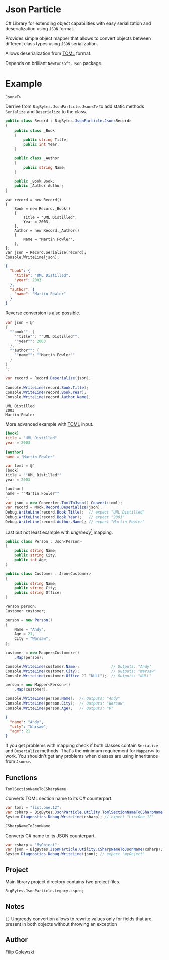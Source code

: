 Json Particle
=============

C# Library for extending object capabilities with easy serialization and deserialization using ``JSON`` format.

Provides simple object mapper that allows to convert objects between different class types using ``JSON`` serialization.

Allows deserialization from [TOML](http://toml.io/) format.

Depends on brilliant ``Newtonsoft.Json`` package.

Example
=======

```Json<T>```

Derrive from ``BigBytes.JsonParticle.Json<T>`` to add static methods ``Serialize`` and ``Deserialize`` to the class.

```csharp
public class Record : BigBytes.JsonParticle.Json<Record>
{
    public class _Book
    {
        public string Title;
        public int Year;
    }

    public class _Author
    {
        public string Name;
    }

    public _Book Book;
    public _Author Author;
}
```

```
var record = new Record()
{
    Book = new Record._Book()
    {
        Title = "UML Distilled",
        Year = 2003,
    },
    Author = new Record._Author()
    {
        Name = "Martin Fowler",
    },
};
var json = Record.Serialize(record);
Console.WriteLine(json);
```

```json
{
  "book": {
    "title": "UML Distilled",
    "year": 2003
  },
  "author": {
    "name": "Martin Fowler"
  }
}
```

Reverse conversion is also possible.

```csharp
var json = @"
{
  ""book"": {
    ""title"": ""UML Distilled"",
    ""year"": 2003
  },
  ""author"": {
    ""name"": ""Martin Fowler""
  }
}
";

var record = Record.Deserialize(json);
            
Console.WriteLine(record.Book.Title);
Console.WriteLine(record.Book.Year);
Console.WriteLine(record.Author.Name);
```

```
UML Distilled
2003
Martin Fowler
```

More advanced example with [TOML](http://toml.io/) input.

```toml
[book]
title = "UML Distilled"
year = 2003

[author]
name = "Martin Fowler"
```

```csharp
var toml = @"
[book]
title = ""UML Distilled""
year = 2003

[author]
name = ""Martin Fowler""
";
var json = new Converter.TomlToJson().Convert(toml);
var record = Mock.Record.Deserialize(json);
Debug.WriteLine(record.Book.Title);  // expect "UML Distilled"
Debug.WriteLine(record.Book.Year);   // expect "2003"
Debug.WriteLine(record.Author.Name); // expect "Martin Fowler"
```

Last but not least example with *ungreedy*[<sup>1</sup>](#ungreedy_mapping) mapping.

```csharp
public class Person : Json<Person>
{
    public string Name;
    public string City;
    public int Age;
}
```

```csharp
public class Customer : Json<Customer>
{
    public string Name;
    public string City;
    public string Office;
}
```

```csharp
Person person;
Customer customer;

person = new Person()
{
    Name = "Andy",
    Age = 21,
    City = "Warsaw",
};

customer = new Mapper<Customer>()
    .Map(person);

Console.WriteLine(customer.Name);              // Outputs: "Andy"
Console.WriteLine(customer.City);              // Outputs: "Warsaw"
Console.WriteLine(customer.Office ?? "NULL");  // Outputs: "NULL"

person = new Mapper<Person>()
    .Map(customer);

Console.WriteLine(person.Name);  // Outputs: "Andy"
Console.WriteLine(person.City);  // Outputs: "Warsaw"
Console.WriteLine(person.Age);   // Outputs: "0"
```

```json
{
  "name": "Andy",
  "city": "Warsaw",
  "age": 21
}
```

If you get problems with mapping check if both classes contain ``Serialize`` and ``Deserialize`` methods. That's the minimum requirement for ``Mapper<>`` to work. You shouldn't get any problems when classes are using inheritance from ``Json<>``.

Functions
---------

```TomlSectionNameToCSharpName```

Converts TOML section name to its C# counterpart.

```csharp
var toml = "list.one.12";
var csharp = BigBytes.JsonParticle.Utility.TomlSectionNameToCSharpName(toml);
System.Diagnostics.Debug.WriteLine(csharp); // expect "ListOne_12"
```

```CSharpNameToJsonName```

Converts C# name to its JSON counterpart.

```csharp
var csharp = "MyObject";
var json = BigBytes.JsonParticle.Utility.CSharpNameToJsonName(csharp);
System.Diagnostics.Debug.WriteLine(json); // expect "myObject"
```

Project
-------

Main library project directory contains two project files.

``BigBytes.JsonParticle.Legacy.csproj`` 

Notes
-----

``1)`` Ungreedy convertion allows to rewrite values only for fields that are present in both objects without throwing an exception 

Author
------

Filip Golewski
